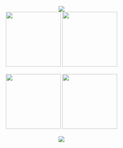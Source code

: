 
<div align="center">
  <img src="https://capsule-render.vercel.app/api?type=venom&height=200&text=minseok128&section=header&reversal=false&textBg=false&fontAlignY=48&fontSize=70&rotate=-8&fontColor=0077FF&strokeWidth=0&desc=github&descAlignY=65&descSize=25"/>
  <div>
    <img src="https://github-readme-stats.vercel.app/api/top-langs/?username=minseok128&layout=compact&theme=" height="150"/>
    <img src="http://github-readme-streak-stats.herokuapp.com?user=minseok128&theme=tokyonight_duo" height="150"/>
  </div>
  <br/>
  <div>
    <img src="http://mazassumnida.wtf/api/v2/generate_badge?boj=minseok128" height="150"/>
    <img src="https://github-readme-stats.vercel.app/api?type=rect&text=RECT&fontAlign=30&fontSize=30&desc=Use%20theme&descAlign=60&descAlignY=50&username=minseok128" height="150" />
  </div>
  <br/>
  <div>
    <img src="https://github-profile-trophy.vercel.app/?username=minseok128&column=5&margin-w=20&margin-h=20)"/>
  </div>
</div>
